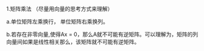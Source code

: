 
1.矩阵乘法 （尽量用向量的思考方式来理解）

a.单位矩阵左乘换行， 单位矩阵右乘换列。

b.若存在非零向量,使得Ax = 0，那么A就不可能有逆矩阵。可以理解为，矩阵的列向量间如果是线性相关那么，该矩阵就不可能有逆矩阵。
